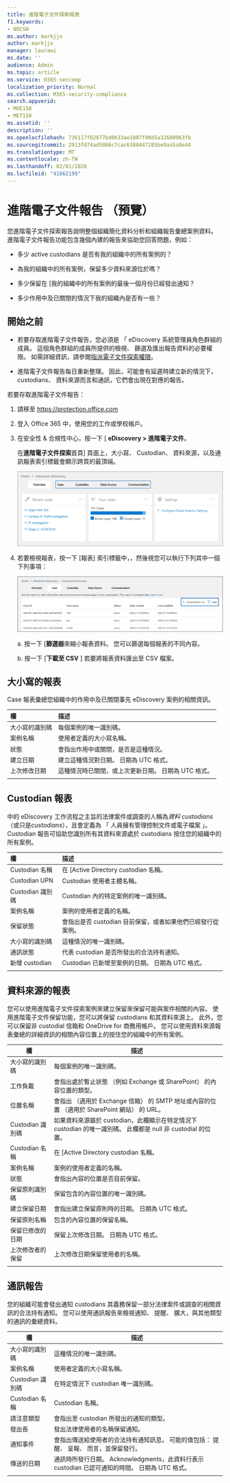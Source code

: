 ```yaml
---
title: 進階電子文件探索報表
f1.keywords:
- NOCSH
ms.author: markjjo
author: markjjo
manager: laurawi
ms.date: ''
audience: Admin
ms.topic: article
ms.service: O365-seccomp
localization_priority: Normal
ms.collection: M365-security-compliance
search.appverid:
- MOE150
- MET150
ms.assetid: ''
description: ''
ms.openlocfilehash: 736117f62877bd0b33ae1007f00d5a32680963fb
ms.sourcegitcommit: 2913fd74ad5086c7cac6388447285be9aa5a8e44
ms.translationtype: MT
ms.contentlocale: zh-TW
ms.lasthandoff: 02/01/2020
ms.locfileid: "41662199"
---
```

# <a name="advanced-ediscovery-reports-preview"></a>進階電子文件報告 （預覽）

您進階電子文件探索報告說明整個組織簡化資料分析和組織報告彙總案例資料。 進階電子文件報告功能包含幾個內建的報告來協助您回答問題，例如：

- 多少 active custodians 是否有我的組織中的所有案例的？

- 為我的組織中的所有案例，保留多少資料來源位於嗎？

- 多少保留在 [我的組織中的所有案例的最後一個月份已經發出通知？

- 多少作用中及已關閉的情況下我的組織內是否有一些？

## <a name="before-you-begin"></a>開始之前

- 若要存取進階電子文件報告，您必須是 「 eDiscovery 系統管理員角色群組的成員。 這個角色群組的成員所提供的檢視、 篩選及匯出報告資料的必要權限。 如需詳細資訊，請參閱[指派電子文件探索權限](assign-ediscovery-permissions.md)。

- 進階電子文件報告每日重新整理。 因此，可能會有延遲時建立新的情況下，custodians、 資料來源而言和通訊，它們會出現在對應的報告。

若要存取進階電子文件報告：

1. 請移至 https://protection.office.com
  
2. 登入 Office 365 中，使用您的工作或學校帳戶。
  
3. 在安全性 & 合規性中心，按一下 [ **eDiscovery > 進階電子文件**。
  
   在**進階電子文件探索**首頁] 頁面上，大小寫、 Custodian、 資料來源，以及通訊報表索引標籤會顯示跨頁的最頂端。 
  
   ![在 [首頁] 頁面上的進階電子文件探索報表](media/report-home.png)

5. 若要檢視報表，按一下 [報表] 索引標籤中，，然後視您可以執行下列其中一個下列事項：

   ![您可以篩選或下載報告資料](media/AeDReportsFilterDownload.png)

   a. 按一下 [**篩選器**來縮小報表資料。 您可以篩選每個報表的不同內容。
  
   b. 按一下 [**下載至 CSV** ] 若要將報表資料匯出至 CSV 檔案。

## <a name="case-report"></a>大小寫的報表

Case 報表彙總您組織中的作用中及已關閉事先 eDiscovery 案例的相關資訊。

|欄        |描述|
|:-------------|:-------------|
|大小寫的識別碼 | 每個案例的唯一識別碼。| 
|案例名稱 | 使用者定義的大小寫名稱。|
|狀態 | 會指出作用中或關閉，是否是這種情況。|
|建立日期 |建立這種情況對日期。 日期為 UTC 格式。|
|上次修改日期 |這種情況時已關閉，或上次更新日期。 日期為 UTC 格式。| 
|||

## <a name="custodian-report"></a>Custodian 報表

中的 eDiscovery 工作流程之主旨的法律案件或調查的人稱為*資料 custodians* （或只是*custodians*），且會定義為 「 人員擁有管理控制文件或電子檔案 」。 Custodian 報告可協助您識別所有其資料來源處於 custodians 按住您的組織中的所有案例。

|欄         |描述|
|:-------------|:-------------|
|Custodian 名稱| 在 [Active Directory custodian 名稱。|
|Custodian UPN | Custodian 使用者主體名稱。|
|Custodian 識別碼 | Custodian 內的特定案例的唯一識別碼。 |
|案例名稱 | 案例的使用者定義的名稱。|
|保留狀態 | 會指出是否 custodian 目前保留，或者如果他們已經發行從案例。|
|大小寫的識別碼 | 這種情況的唯一識別碼。|
|通訊狀態 |代表 custodian 是否所發出的合法持有通知。 |
|新增 custodian | Custodian 已新增至案例的日期。 日期為 UTC 格式。|
|||

## <a name="data-source-report"></a>資料來源的報表

您可以使用進階電子文件探索案例來建立保留來保留可能與案件相關的內容。 使用進階電子文件保留功能，您可以將保留 custodians 和其資料來源上。 此外，您可以保留非 custodial 信箱和 OneDrive for 商務用帳戶。 您可以使用資料來源報表彙總的詳細資訊的相關內容位置上的按住您的組織中的所有案例。

|欄        |描述|
| -------------|-------------|
|大小寫的識別碼 |每個案例的唯一識別碼。 |
|工作負載 |會指出處於暫止狀態 （例如 Exchange 或 SharePoint） 的內容位置的類型。
|位置名稱 |會指出 （適用於 Exchange 信箱） 的 SMTP 地址或內容的位置 （適用於 SharePoint 網站） 的 URL。 | 
|Custodian 識別碼 |如果資料來源屬於 custodian，此欄顯示在特定情況下 custodian 的唯一識別碼。 此欄都是 null 非 custodial 的位置。|
|Custodian 名稱 |在 [Active Directory custodian 名稱。| 
|案例名稱 |案例的使用者定義的名稱。| 
|狀態 |會指出內容的位置是否目前保留。 | 
|保留原則識別碼 |保留包含的內容位置的唯一識別碼。 | 
|建立保留日期 |會指出建立保留原則時的日期。 日期為 UTC 格式。 | 
|保留原則名稱 |包含的內容位置的保留名稱。 |
|保留已修改的日期 |保留上次修改日期。 日期為 UTC 格式。| 
|上次修改者的保留|上次修改日期保留使用者的名稱。| 
|||

## <a name="communication-report"></a>通訊報告

您的組織可能會發出通知 custodians 其義務保留一部分法律案件或調查的相關資訊的合法持有通知。 您可以使用通訊報告來檢視通知、 提醒、 擴大，與其他類型的通訊的彙總資料。

|欄         |描述|
| -------------|-------------|
|大小寫的識別碼 | 這種情況的唯一識別碼。|
|案例名稱 | 使用者定義的大小寫名稱。|
|Custodian 識別碼 |在特定情況下 custodian 唯一識別碼。|
|Custodian 名稱 |Custodian 名稱。|
|請注意類型 |會指出至 custodian 所發出的通知的類型。|
|發出長 |發出法律使用者的名稱保留通知。|
|通知事件|會指出傳送給使用者的合法持有通知訊息。 可能的值包括： 提醒、 呈報、 而言，並保留發行。|
|傳送的日期 |通訊時所發行日期。 Acknowledgments，此資料行表示 custodian 已認可通知的時間。 日期為 UTC 格式。|
|||
